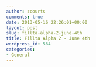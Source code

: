 ```yaml
---
author: zcourts
comments: true
date: 2013-05-16 22:26:01+00:00
layout: post
slug: fillta-alpha-2-june-4th
title: Fillta Alpha 2 - June 4th
wordpress_id: 564
categories:
- General
---
```



